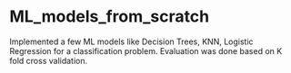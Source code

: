 # ML_models_from_scratch
Implemented a few ML models like Decision Trees, KNN, Logistic Regression for a classification problem. Evaluation was done based on K fold cross validation.
